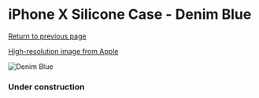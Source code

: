 # iPhone X Silicone Case - Denim Blue

[Return to previous page](/iphone_x)

[High-resolution image from Apple](https://store.storeimages.cdn-apple.com/8756/as-images.apple.com/is/MRG22?wid=4500&hei=4500&fmt=png)

<div style="width: 384px"><img src="/everyphone/MRG22.png" alt="Denim Blue"></div>

### Under construction
